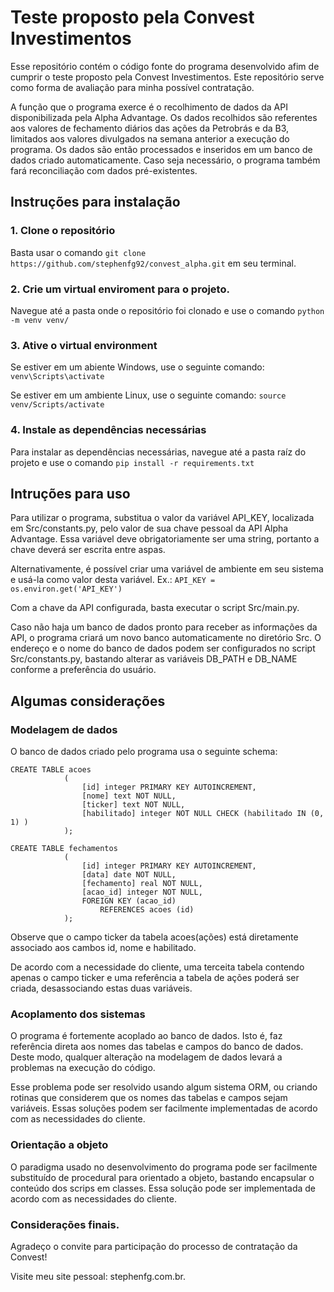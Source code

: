 # Teste proposto pela Convest Investimentos

Esse repositório contém o código fonte do programa desenvolvido afim de cumprir o teste proposto pela Convest Investimentos. Este repositório serve como forma de avaliação para minha possível contratação.

A função que o programa exerce é o recolhimento de dados da API disponibilizada pela Alpha Advantage. Os dados recolhidos são referentes aos valores de fechamento diários das ações da Petrobrás e da B3, limitados aos valores divulgados na semana anterior a execução do programa. Os dados são então processados e inseridos em um banco de dados criado automaticamente. Caso seja necessário, o programa também fará reconciliação com dados pré-existentes.

## Instruções para instalação

### 1. Clone o repositório

Basta usar o comando `git clone https://github.com/stephenfg92/convest_alpha.git` em seu terminal.

### 2. Crie um virtual enviroment para o projeto.

Navegue até a pasta onde o repositório foi clonado e use o comando `python -m venv venv/`

### 3. Ative o virtual environment

Se estiver em um abiente Windows, use o seguinte comando: `venv\Scripts\activate`

Se estiver em um ambiente Linux, use o seguinte comando: `source venv/Scripts/activate`

### 4. Instale as dependências necessárias

Para instalar as dependências necessárias, navegue até a pasta raíz do projeto e use o comando `pip install -r requirements.txt`

## Intruções para uso

Para utilizar o programa, substitua o valor da variável API_KEY, localizada em Src/constants.py, pelo valor de sua chave pessoal da API Alpha Advantage. Essa variável deve obrigatoriamente ser uma string, portanto a chave deverá ser escrita entre aspas.

Alternativamente, é possível criar uma variável de ambiente em seu sistema e usá-la como valor desta variável. Ex.: `API_KEY = os.environ.get('API_KEY')`

Com a chave da API configurada, basta executar o script Src/main.py. 

Caso não haja um banco de dados pronto para receber as informações da API, o programa criará um novo banco automaticamente no diretório Src. O endereço e o nome do banco de dados podem ser configurados no script Src/constants.py, bastando alterar as variáveis DB_PATH e DB_NAME conforme a preferência do usuário.

## Algumas considerações

### Modelagem de dados

O banco de dados criado pelo programa usa o seguinte schema:

```
CREATE TABLE acoes
            (
                [id] integer PRIMARY KEY AUTOINCREMENT,
                [nome] text NOT NULL,
                [ticker] text NOT NULL,
                [habilitado] integer NOT NULL CHECK (habilitado IN (0, 1) )
            );

CREATE TABLE fechamentos
            (
                [id] integer PRIMARY KEY AUTOINCREMENT,
                [data] date NOT NULL,
                [fechamento] real NOT NULL,
                [acao_id] integer NOT NULL,
                FOREIGN KEY (acao_id)
                    REFERENCES acoes (id)
            );

```

Observe que o campo ticker da tabela acoes(ações) está diretamente associado aos cambos id, nome e habilitado.

De acordo com a necessidade do cliente, uma terceita tabela contendo apenas o campo ticker e uma referência a tabela de ações poderá ser criada, desassociando estas duas variáveis.

### Acoplamento dos sistemas

O programa é fortemente acoplado ao banco de dados. Isto é, faz referência direta aos nomes das tabelas e campos do banco de dados. Deste modo, qualquer alteração na modelagem de dados levará a problemas na execução do código.

Esse problema pode ser resolvido usando algum sistema ORM, ou criando rotinas que considerem que os nomes das tabelas e campos sejam variáveis. Essas soluções podem ser facilmente implementadas de acordo com as necessidades do cliente.

### Orientação a objeto

O paradigma usado no desenvolvimento do programa pode ser facilmente substituído de procedural para orientado a objeto, bastando encapsular o conteúdo dos scrips em classes. Essa solução pode ser implementada de acordo com as necessidades do cliente.

### Considerações finais.

Agradeço o convite para participação do processo de contratação da Convest!

Visite meu site pessoal: stephenfg.com.br.
